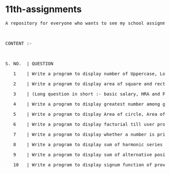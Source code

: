 # 11th-assignments
<pre>A repository for everyone who wants to see my school assignments (which i do think should be shared) of class 11.
<br/><br/>
CONTENT :-
<br/><br/>
S. NO.  | QUESTION <br/>
   1    | Write a program to display number of Uppercase, Lowercase, Alphabets & Digits in a string. <br/>
   2    | Write a program to display area of square and rectangle if user's choice is 1  otherwise if choice is 2 display parameter of both.<br/>
   3    | (Long question in short :- basic salary, HRA and P.F. one.)<br/>
   4    | Write a program to display greatest number among given three.<br/>
   5    | Write a program to display Area of circle, Area of rectangle, Circumference of circle and area of square according to user's choice.<br/>
   6    | Write a program to display factorial till user provided natural number.<br/>
   7    | Write a program to display whether a number is prime or not, if it is not prime then display it's divisors.<br/>
   8    | Write a program to display sum of harmonic series till n'th term.<br/>
   9    | Write a program to display sum of alternative positive and negative harmonic series till n'th term.<br/>
   10   | Write a program to display signum function of provided number.<br/>
<pre/>
